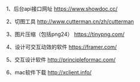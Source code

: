 1、后台api接口网址 https://www.showdoc.cc/

2、切图工具 http://www.cutterman.cn/zh/cutterman

3、图片压缩（包括png24） https://tinypng.com/

4、设计可交互动效的软件 https://framer.com/

5、交互设计软件 http://principleformac.com/

6、mac软件下载 http://xclient.info/
